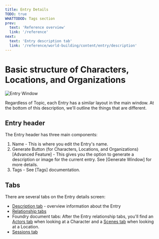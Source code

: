 ```yaml
---
title: Entry Details
TODO: true
WHATTODOD: Tags section
prev: 
  text: 'Reference overview'
  link: '/reference'
next: 
  text: 'Entry description tab'
  link: '/reference/world-building/content/entry/description'
---
```

# Basic structure of Characters, Locations, and Organizations
![Entry Window](/assets/images/entry-content.webp)

Regardless of Topic, each Entry has a similar layout in the main window.  At the bottom of this description, we'll outline the things that are different.

## Entry header
The Entry header has three main components:
  1. Name - This is where you edit the Entry's name.
  2. Generate Button (for Characters, Locations, and Organizations) [Advanced Feature] - This gives you the option to generate a description or image for the current entry.  See [Generate Window] for more details.
  3. Tags - See [Tags] documentation.

## Tabs
There are several tabs on the Entry details screen:
  - [Description tab](./description) - overview information about the Entry
  - [Relationship tabs](./relationships)
  - Foundry document tabs: After the Entry relationship tabs, you'll find an [Actors tab](/reference/world-building/content/character#actors) when looking at a Character and a [Scenes tab](/reference/world-building/content/location#scenes) when looking at a Location.  
  - [Sessions tab](./sessions)